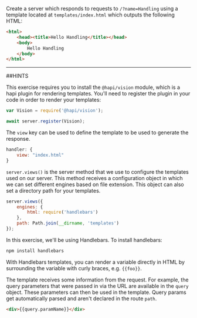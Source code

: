 Create a server which responds to requests to `/?name=Handling` using a template
located at `templates/index.html` which outputs the following HTML:

```html
<html>
    <head><title>Hello Handling</title></head>
    <body>
        Hello Handling
    </body>
</html>
```

-----------------------------------------------------------------
##HINTS

This exercise requires you to install the `@hapi/vision` module, which is a hapi
plugin for rendering templates. You'll need to register the plugin in your code
in order to render your templates:

```js
var Vision = require('@hapi/vision');

await server.register(Vision);
```

The `view` key can be used to define the template to be used to generate the
response.

```js
handler: {
    view: "index.html"
}
```

`server.views()` is the server method that we use to configure the templates
used on our server. This method receives a configuration object in which we can
set different engines based on file extension. This object can also set a
directory path for your templates.

```js
server.views({
    engines: {
        html: require('handlebars')
    },
    path: Path.join(__dirname, 'templates')
});
```

In this exercise, we'll be using Handlebars. To install handlebars:

```sh
npm install handlebars
```

With Handlebars templates, you can render a variable directly in HTML by
surrounding the variable with curly braces, e.g. `{{foo}}`.

The template receives some information from the request. For example, the query
parameters that were passed in via the URL are available in the `query` object.
These parameters can then be used in the template.  Query params get
automatically parsed and aren't declared in the route `path`.

```html
<div>{{query.paramName}}</div>
```
